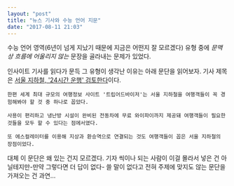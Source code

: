```yaml
---
layout: "post"
title: "뉴스 기사와 수능 언어 지문"
date: "2017-08-11 21:03"
---
```


수능 언어 영역(6년이 넘게 지났기 때문에 지금은 어떤지 잘 모르겠다) 유형 중에 *문맥상 흐름에 어울리지 않는* 문장을 골라내는 문제가 있었다.

인사이트 기사를 읽다가 문득 그 유형이 생각난 이유는 아래 문단을 읽어보자. 기사 제목은 [서울 지하철, '24시간 운행' 검토한다](http://www.insight.co.kr/news/115894)이다.

```
한편 세계 최대 규모의 여행정보 사이트 '트립어드바이저'는 서울 지하철을 여행객들이 꼭 경험해봐야 할 것 중 하나로 꼽았다.

사용이 편리하고 냉난방 시설이 완비된 전동차에 무료 와이파이까지 제공돼 여행객들이 필요한 것들을 모두 할 수 있다는 점에서였다.

또 에스컬레이터를 이용해 지상과 환승역으로 연결되는 것도 여행객들이 꼽은 서울 지하철의 장점이었다.
```

대체 이 문단은 왜 있는 건지 모르겠다. 기자 씩이나 되는 사람이 이걸 몰라서 넣은 건 아닐테지만-만약 그렇다면 더 답이 없다- 쓸 말이 없다고 전혀 주제에 맞지도 않는 문단을 가져오는 건 과연…
